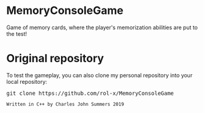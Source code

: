# MemoryConsoleGame

Game of memory cards, where the player's memorization abilities are put to the test!

# Original repository
To test the gameplay, you can also clone my personal repository into your local repository: 

<pre class="command-line"><span class="command">git clone https://github.com/rol-x/MemoryConsoleGame</span></pre>


`Written in C++ by Charles John Summers 2019`
